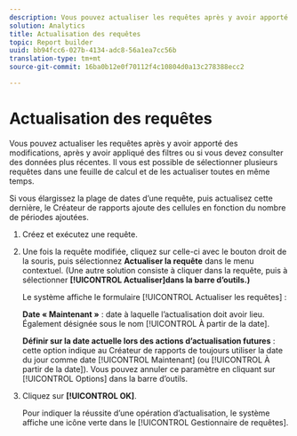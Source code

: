 ```yaml
---
description: Vous pouvez actualiser les requêtes après y avoir apporté des modifications, après y avoir appliqué des filtres ou si vous devez consulter des données plus récentes. Il vous est possible de sélectionner plusieurs requêtes dans une feuille de calcul et de les actualiser toutes en même temps.
solution: Analytics
title: Actualisation des requêtes
topic: Report builder
uuid: bb94fcc6-027b-4134-adc8-56a1ea7cc56b
translation-type: tm+mt
source-git-commit: 16ba0b12e0f70112f4c10804d0a13c278388ecc2

---
```



# Actualisation des requêtes

Vous pouvez actualiser les requêtes après y avoir apporté des modifications, après y avoir appliqué des filtres ou si vous devez consulter des données plus récentes. Il vous est possible de sélectionner plusieurs requêtes dans une feuille de calcul et de les actualiser toutes en même temps.

Si vous élargissez la plage de dates d’une requête, puis actualisez cette dernière, le Créateur de rapports ajoute des cellules en fonction du nombre de périodes ajoutées.

1. Créez et exécutez une requête.
1. Une fois la requête modifiée, cliquez sur celle-ci avec le bouton droit de la souris, puis sélectionnez **Actualiser la requête** dans le menu contextuel. (Une autre solution consiste à cliquer dans la requête, puis à sélectionner **[!UICONTROL Actualiser]dans la barre d’outils.)**

   Le système affiche le formulaire [!UICONTROL Actualiser les requêtes] :

   **Date « Maintenant »** : date à laquelle l’actualisation doit avoir lieu. Également désignée sous le nom [!UICONTROL À partir de la date].

   **Définir sur la date actuelle lors des actions d’actualisation futures** : cette option indique au Créateur de rapports de toujours utiliser la date du jour comme date [!UICONTROL Maintenant] (ou [!UICONTROL À partir de la date]). Vous pouvez annuler ce paramètre en cliquant sur [!UICONTROL Options] dans la barre d’outils.
1. Cliquez sur **[!UICONTROL OK]**.

   Pour indiquer la réussite d’une opération d’actualisation, le système affiche une icône verte dans le [!UICONTROL Gestionnaire de requêtes].
